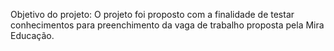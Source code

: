 Objetivo do projeto:
O projeto foi proposto com a finalidade de testar conhecimentos para preenchimento da vaga de trabalho proposta pela Mira Educação.
